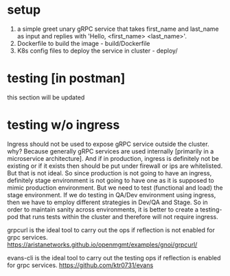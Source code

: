 # setup
1. a simple greet unary gRPC service that takes first_name and last_name as input and replies with 'Hello, <first_name> <last_name>'.
2. Dockerfile to build the image - build/Dockerfile
3. K8s config files to deploy the service in cluster - deploy/

# testing [in postman]
this section will be updated

# testing w/o ingress
Ingress should not be used to expose gRPC service outside the cluster. why?
Because generally gRPC services are used internally [primarily in a microservice architecture].
And if in production, ingress is definitely not be existing or if it exists then should be put under firewall or ips are whitelisted.
But that is not ideal.
So since production is not going to have an ingress, definitely stage environment is not going to have one as it is supposed to mimic production environment.
But we need to test (functional and load) the stage environment.
If we do testing in QA/Dev environment using ingress, then we have to employ different strategies in Dev/QA and Stage.
So in order to maintain sanity across environments, it is better to create a testing-pod that runs tests within the cluster and therefore will not require ingress.

grpcurl is the ideal tool to carry out the ops if reflection is not enabled for grpc services.
https://aristanetworks.github.io/openmgmt/examples/gnoi/grpcurl/

evans-cli is the ideal tool to carry out the testing ops if reflection is enabled for grpc services.
https://github.com/ktr0731/evans